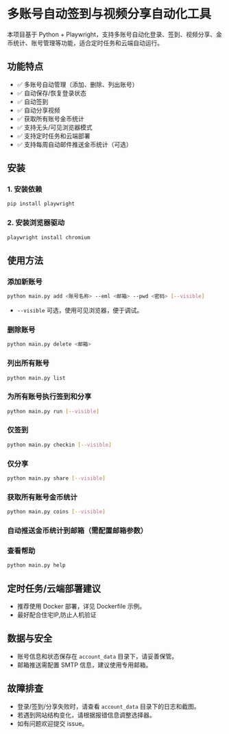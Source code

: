 # 多账号自动签到与视频分享自动化工具

本项目基于 Python + Playwright，支持多账号自动化登录、签到、视频分享、金币统计、账号管理等功能，适合定时任务和云端自动运行。

## 功能特点

- ✅ 多账号自动管理（添加、删除、列出账号）
- ✅ 自动保存/恢复登录状态
- ✅ 自动签到
- ✅ 自动分享视频
- ✅ 获取所有账号金币统计
- ✅ 支持无头/可见浏览器模式
- ✅ 支持定时任务和云端部署
- ✅ 支持每周自动邮件推送金币统计（可选）

## 安装

### 1. 安装依赖

```bash
pip install playwright
```

### 2. 安装浏览器驱动

```bash
playwright install chromium
```

## 使用方法

### 添加新账号

```bash
python main.py add <账号名称> --eml <邮箱> --pwd <密码> [--visible]
```
- `--visible` 可选，使用可见浏览器，便于调试。

### 删除账号

```bash
python main.py delete <邮箱>
```

### 列出所有账号

```bash
python main.py list
```

### 为所有账号执行签到和分享

```bash
python main.py run [--visible]
```

### 仅签到

```bash
python main.py checkin [--visible]
```

### 仅分享

```bash
python main.py share [--visible]
```

### 获取所有账号金币统计

```bash
python main.py coins [--visible]
```

### 自动推送金币统计到邮箱（需配置邮箱参数）


### 查看帮助

```bash
python main.py help
```

## 定时任务/云端部署建议

- 推荐使用 Docker 部署，详见 Dockerfile 示例。
- 最好配合住宅IP,防止人机验证

## 数据与安全

- 账号信息和状态保存在 `account_data` 目录下，请妥善保管。
- 邮箱推送需配置 SMTP 信息，建议使用专用邮箱。

## 故障排查

- 登录/签到/分享失败时，请查看 `account_data` 目录下的日志和截图。
- 若遇到网站结构变化，请根据报错信息调整选择器。
- 如有问题欢迎提交 issue。 